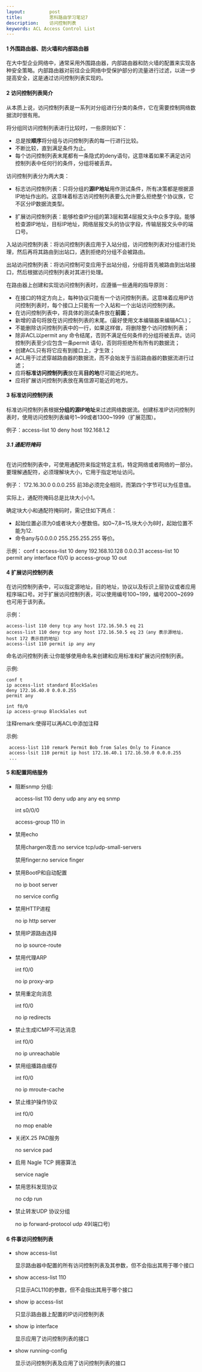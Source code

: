 ```yaml
---
layout:         post
title:          思科路由学习笔记7
description:    访问控制列表
keywords: ACL Access Control List
---
```




#### **1 外围路由器、防火墙和内部路由器**
  在大中型企业网络中，通常采用外围路由器，内部路由器和防火墙的配置来实现各种安全策略。内部路由器对前往企业网络中受保护部分的流量进行过滤，以进一步提高安全，这是通过访问控制列表实现的。
  
#### **2 访问控制列表简介**
 
 从本质上说，访问控制列表是一系列对分组进行分类的条件，它在需要控制网络数据流时很有用。
 
 将分组同访问控制列表进行比较时，一些原则如下：
 
 * 总是按**顺序**将分组与访问控制列表的每一行进行比较。
 * 不断比较，直到满足条件为止。
 * 每个访问控制列表末尾都有一条隐式的deny语句，这意味着如果不满足访问控制列表中任何行的条件，分组将被丢弃。
 
访问控制列表分为两大类：

* 标志访问控制列表：只将分组的**源IP地址**用作测试条件，所有决策都是根据源IP地址作出的。这意味着标志访问控制列表要么允许要么拒绝整个协议族，它不区分IP数据流类型。

* 扩展访问控制列表：能够检查IP分组的第3层和第4层报文头中众多字段。能够检查源IP地址，目标IP地址，网络层报文头的协议字段，传输层报文头中的端口号。


入站访问控制列表：将访问控制列表应用于入站分组，访问控制列表对分组进行处理，然后再将其路由到出站口，遇到拒绝的分组不会被路由。

出站访问控制列表：将访问控制可变应用于出站分组，分组将首先被路由到出站接口，然后根据访问控制列表对其进行处理。

在路由器上创建和实现访问控制列表时，应遵循一些通用的指导原则：

* 在接口的特定方向上，每种协议只能有一个访问控制列表。这意味着应用IP访问控制列表时，每个接口上只能有一个入站和一个出站访问控制列表。
* 在访问控制列表中，将具体的测试条件放在**前面**；
* 新增的语句将放在访问控制列表的末尾。(最好使用文本编辑器来编辑ACL)；
* 不能删除访问控制列表中的一行，如果这样做，将删除整个访问控制列表；
* 除非ACL以permit any 命令结尾，否则不满足任何条件的分组将被丢弃。访问控制列表至少应包含一条permit 语句，否则将拒绝所有所有的数据流；
* 创建ACL只有将它应有到接口上，才生效；
* ACL用于过滤穿越路由器的数据流，而不会始发于当前路由器的数据流进行过滤；
* 应将**标准访问控制列表**放在离**目的地**尽可能近的地方。
* 应将扩展访问控制列表放在离信源可能近的地方。

#### **3 标准访问控制列表**

标准访问控制列表根据**分组的源IP地址**来过滤网络数据流。创建标准IP访问控制列表时，使用访问控制列表编号1~99或者1300~1999（扩展范围）。

例子：access-list 10 deny host 192.168.1.2

###### **3.1 通配符掩码**

在访问控制列表中，可使用通配符来指定特定主机，特定网络或者网络的一部分。要理解通配符，必须理解块大小，它用于指定地址访问。

例子： 172.16.30.0 0.0.0.255 前3B必须完全相同，而第四个字节可以为任意值。

实际上，通配符掩码总是比块大小小1。

确定块大小和通配符掩码时，需记住如下两点：

* 起始位置必须为0或者块大小整数倍。如0~7,8~15,块大小为8时，起始位置不能为12.
* 命令any与0.0.0.0 255.255.255.255 等价。

示例：
    conf t
    access-list 10 deny 192.168.10.128 0.0.0.31
    access-list 10 permit any
    interface f0/0
    ip access-group 10 out
    
#### **4 扩展访问控制列表**

在访问控制列表中，可以指定源地址，目的地址，协议以及标识上层协议或者应用程序端口号。对于扩展访问控制列表，可以使用编号100~199，编号2000~2699也可用于该列表。


示例：

    access-list 110 deny tcp any host 172.16.50.5 eq 21
    access-list 110 deny tcp any host 172.16.50.5 eq 23（any 表示源地址，host 172 表示目的地址）
    access-list 110 permit ip any any

命名访问控制列表:让你能够使用命名来创建和应用标准和扩展访问控制列表。

示例:
   
    conf t
    ip access-list standard BlockSales
    deny 172.16.40.0 0.0.0.255
    permit any
    
    int f0/0
    ip access-group BlockSales out
    
注释remark:使得可以再ACL中添加注释

示例:

     access-list 110 remark Permit Bob from Sales Only to Finance
     access-lsit 110 permit ip host 172.16.40.1 172.16.50.0 0.0.0.255
     ...
     
#### **5 和配置网络服务**

 * 阻断snmp 分组: 
      
      access-list 110 deny udp any any eq snmp
      
      int s0/0/0
      
      access-group 110 in
      
 * 禁用echo 
 
   禁用chargen攻击:no service tcp/udp-small-servers
                  
   禁用finger:no service finger
   
 * 禁用BootP和自动配置
 
     no ip boot server
     
     no service config
     
     
* 禁用HTTP进程

  no ip http server
 
* 禁用IP源路由选择

  no ip source-route
  
* 禁用代理ARP

  int f0/0
  
  no ip proxy-arp
  
  
* 禁用重定向消息

  int f0/0
  
  no ip redirects
  
* 禁止生成ICMP不可达消息

  int f0/0
  
  no ip unreachable
  
* 禁用组播路由缓存

  int f0/0
  
  no ip mroute-cache
  
* 禁止维护操作协议

  int f0/0
  
  no mop enable
  
* 关闭X.25 PAD服务

  no service pad
  
* 启用 Nagle TCP 拥塞算法

  service nagle
  
* 禁用思科发现协议

  no cdp run
  
* 禁止转发UDP 协议分组

  no ip forward-protocol udp 49(端口号)
  
#### **6 件事访问控制列表**
 
* show access-list

  显示路由器中配置的所有访问控制列表及其参数，但不会指出其用于哪个接口
  
* show access-list 110 

  只显示ACL110的参数，但不会指出其用于哪个接口
  
* show ip access-list 

  只显示路由器上配置的IP访问控制列表
  
* show ip interface 

  显示应用了访问控制列表的接口
  
* show running-config

  显示访问控制列表及应用了访问控制列表的接口
 
